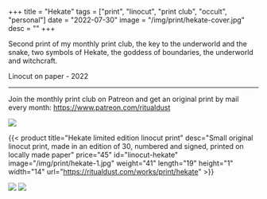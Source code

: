 +++
title = "Hekate"
tags = ["print", "linocut", "print club", "occult", "personal"]
date = "2022-07-30"
image = "/img/print/hekate-cover.jpg"
desc = ""
+++

Second print of my monthly print club, the key to the underworld and the snake, two symbols of Hekate, the goddess of boundaries, the underworld and witchcraft.

Linocut on paper - 2022

---

Join the monthly print club on Patreon and get an original print by mail every month: https://www.patreon.com/ritualdust

![](/img/print/hekate-1.jpg)

{{< product title="Hekate limited edition linocut print" desc="Small original linocut print, made in an edition of 30, numbered and signed, printed on locally made paper" price="45" id="linocut-hekate" image="/img/print/hekate-1.jpg" weight="41" length="19" height="1" width="14" url="https://ritualdust.com/works/print/hekate" >}}

![](/img/print/hekate-2.jpg)
![](/img/print/hekate-3.jpg)
